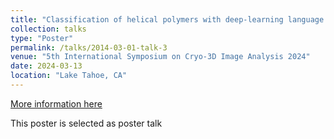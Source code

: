 ```yaml
---
title: "Classification of helical polymers with deep-learning language models. 5th International Symposium on Cryo-3D Image Analysis"
collection: talks
type: "Poster"
permalink: /talks/2014-03-01-talk-3
venue: "5th International Symposium on Cryo-3D Image Analysis 2024"
date: 2024-03-13
location: "Lake Tahoe, CA"
---
```


[More information here](https://cryoem.bcm.edu/events/view_workshop/16)

This poster is selected as poster talk

